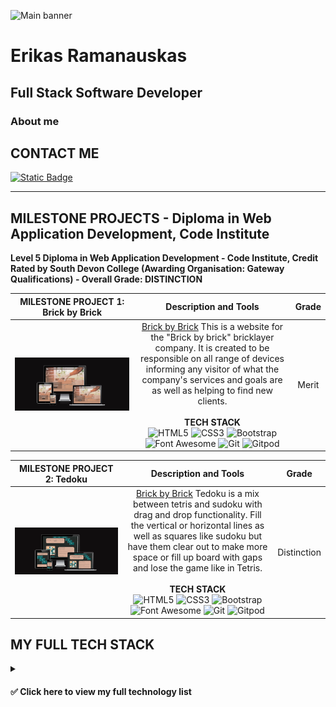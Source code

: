 ![Main banner]()


# Erikas Ramanauskas
## Full Stack Software Developer
### About me

## CONTACT ME
<a href="https://www.linkedin.com/in/erikas-ramanauskas">
 <img alt="Static Badge" src="https://img.shields.io/badge/LinkedIn-linkedin?logo=linkedin&logoColor=white&labelColor=%234b034b&color=black">
</a>

---
## MILESTONE PROJECTS - Diploma in Web Application Development, Code Institute
**Level 5 Diploma in Web Application Development - Code Institute, Credit Rated by South Devon College (Awarding Organisation: Gateway Qualifications) - Overall Grade: DISTINCTION** 

| **MILESTONE PROJECT 1: Brick by Brick** | Description and Tools | Grade |
| :---: | :---: | :---: | 
| ![Brick by Brick Responsive](https://github.com/Erikas-Ramanauskas/Milestone-Project-1/raw/master/assets/Images/Read-me/Responsive-img.jpg) | [Brick by Brick](https://github.com/Erikas-Ramanauskas/Milestone-Project-1) This is a website for the "Brick by brick" bricklayer company. It is created to be responsible on all range of devices informing any visitor of what the company's services and goals are as well as helping to find new clients. <br/> <br/> **TECH STACK**<br/> ![ HTML5 ](https://img.shields.io/badge/HTML5-html5?logo=html5&logoColor=white&labelColor=%234b034b&color=black) ![ CSS3 ](https://img.shields.io/badge/CSS3-css3?logo=css3&logoColor=white&labelColor=%234b034b&color=black) ![ Bootstrap ](https://img.shields.io/badge/Bootstrap-bootstrap?logo=bootstrap&logoColor=white&labelColor=%234b034b&color=black) ![ Font Awesome ](https://img.shields.io/badge/FontAwesome-fontawesome?logo=fontawesome&logoColor=white&labelColor=%234b034b&color=black) ![ Git ](https://img.shields.io/badge/Git-git?logo=git&logoColor=white&labelColor=%234b034b&color=black) ![ Gitpod ](https://img.shields.io/badge/Gitpod-gitpod?logo=gitpod&logoColor=white&labelColor=%234b034b&color=black) | Merit | 

| **MILESTONE PROJECT 2: Tedoku** | Description and Tools | Grade |
| :---: | :---: | :---: | 
| ![Brick by Brick Responsive](https://github.com/Erikas-Ramanauskas/Milestone-Project-2/raw/main/assets/images/Responsive.webp) | [Brick by Brick](https://github.com/Erikas-Ramanauskas/Milestone-Project-2) Tedoku is a mix between tetris and sudoku with drag and drop functionality. Fill the vertical or horizontal lines as well as squares like sudoku but have them clear out to make more space or fill up board with gaps and lose the game like in Tetris. <br/> <br/> **TECH STACK**<br/> ![ HTML5 ](https://img.shields.io/badge/HTML5-html5?logo=html5&logoColor=white&labelColor=%234b034b&color=black) ![ CSS3 ](https://img.shields.io/badge/CSS3-css3?logo=css3&logoColor=white&labelColor=%234b034b&color=black) ![ Bootstrap ](https://img.shields.io/badge/Bootstrap-bootstrap?logo=bootstrap&logoColor=white&labelColor=%234b034b&color=black) ![ Font Awesome ](https://img.shields.io/badge/FontAwesome-fontawesome?logo=fontawesome&logoColor=white&labelColor=%234b034b&color=black) ![ Git ](https://img.shields.io/badge/Git-git?logo=git&logoColor=white&labelColor=%234b034b&color=black) ![ Gitpod ](https://img.shields.io/badge/Gitpod-gitpod?logo=gitpod&logoColor=white&labelColor=%234b034b&color=black) | Distinction | 


## MY FULL TECH STACK
<details>
<summary><h4>✅ Click here to view my full technology list</h4></summary>
**I’m currently learning**  
![ Django ](https://img.shields.io/badge/Django-django?logo=django&logoColor=white&labelColor=%234b034b&color=black)  

**I’m continuing to learn**  
![ Python ](https://img.shields.io/badge/Python-python?logo=python&logoColor=white&labelColor=%234b034b&color=black)  

**Programming Languages**  
![ HTML5 ](https://img.shields.io/badge/HTML5-html5?logo=html5&logoColor=white&labelColor=%234b034b&color=black)  
![ CSS3 ](https://img.shields.io/badge/CSS3-css3?logo=css3&logoColor=white&labelColor=%234b034b&color=black)  
![ JavaScript ](https://img.shields.io/badge/JavaScript-javascript?logo=javascript&logoColor=white&labelColor=%234b034b&color=black)  
![ Python ](https://img.shields.io/badge/Python-python?logo=python&logoColor=white&labelColor=%234b034b&color=black)  

**Libraries &amp; Frameworks**  
![ Django ](https://img.shields.io/badge/Django-django?logo=django&logoColor=white&labelColor=%234b034b&color=black)  
![ jQuery ](https://img.shields.io/badge/jQuery-jquery?logo=jquery&logoColor=white&labelColor=%234b034b&color=black)  
![ Flask ](https://img.shields.io/badge/Flask-flask?logo=flask&logoColor=white&labelColor=%234b034b&color=black)  
![ Jinja ](https://img.shields.io/badge/Jinja-jinja?logo=jinja&logoColor=white&labelColor=%234b034b&color=black)  
![ Bootstrap ](https://img.shields.io/badge/Bootstrap-bootstrap?logo=bootstrap&logoColor=white&labelColor=%234b034b&color=black)  
![ Materialise ](https://img.shields.io/badge/Materialise-materialise?labelColor=%234b034b&color=black)  
![ Font Awesome ](https://img.shields.io/badge/FontAwesome-fontawesome?logo=fontawesome&logoColor=white&labelColor=%234b034b&color=black)  

**Automated Testing**  
![ Jest ](https://img.shields.io/badge/Jest-jest?logo=jest&logoColor=white&labelColor=%234b034b&color=black)  

**Databases**  
![ PostgreSQL ](https://img.shields.io/badge/PostgreSQL-postgresql?logo=postgresql&logoColor=white&labelColor=%234b034b&color=black)  
![ MySQL ](https://img.shields.io/badge/MySQL-mysql?logo=mysql&logoColor=white&labelColor=%234b034b&color=black)  
![ MongoDB ](https://img.shields.io/badge/MongoDB-mongodb?logo=mongodb&logoColor=white&labelColor=%234b034b&color=black)  

**Version Control &amp; IDEs**  
![ GitHub ](https://img.shields.io/badge/GitHub-github?logo=github&logoColor=white&labelColor=%234b034b&color=black)  
![ Git ](https://img.shields.io/badge/Git-git?logo=git&logoColor=white&labelColor=%234b034b&color=black)  
![ Gitpod ](https://img.shields.io/badge/Gitpod-gitpod?logo=gitpod&logoColor=white&labelColor=%234b034b&color=black)  
![ CodeAnywhere ](https://img.shields.io/badge/CodeAnywhere-codeanywhere?labelColor=%234b034b&color=black)  
![ Visual Studio Code ](https://img.shields.io/badge/VisualStudioCode-visualstudiocode?logo=visualstudiocode&logoColor=white&labelColor=%234b034b&color=black)  

**Hosting**  
![ Heroku ](https://img.shields.io/badge/Heroku-heroku?logo=heroku&logoColor=white&labelColor=%234b034b&color=black)  
 
**Cloud Storage**  
![ Amazon S3 ](https://img.shields.io/badge/AmazonS3-amazons3?logo=amazons3&logoColor=white&labelColor=%234b034b&color=black)  
 
**Wireframes**  
![ Figma ](https://img.shields.io/badge/Figma-figma?logo=figma&logoColor=white&labelColor=%234b034b&color=black)  

**Public Cloud**  
![ Google Cloud ](https://img.shields.io/badge/GoogleCloud-googlecloud?logo=googlecloud&logoColor=white&labelColor=%234b034b&color=black)  
 
</details>


